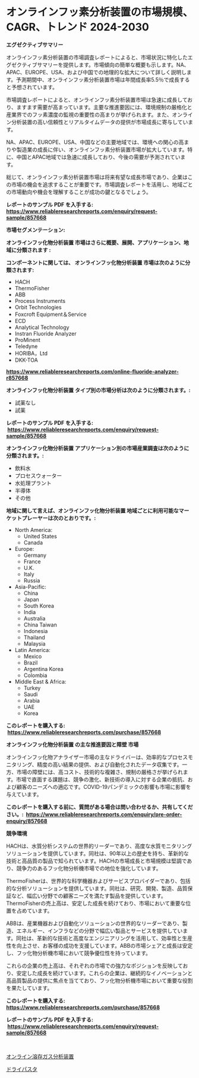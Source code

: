 <p><h1>オンラインフッ素分析装置の市場規模、CAGR、トレンド 2024-2030</h1></p><p><strong>エグゼクティブサマリー</strong></p>
<p><p>オンラインフッ素分析装置の市場調査レポートによると、市場状況に特化したエグゼクティブサマリーを提供します。市場傾向の簡単な概要も示します。NA、APAC、EUROPE、USA、および中国での地理的な拡大について詳しく説明します。予測期間中、オンラインフッ素分析装置市場は年間成長率5.5％で成長すると予想されています。</p><p>市場調査レポートによると、オンラインフッ素分析装置市場は急速に成長しており、ますます需要が高まっています。主要な推進要因には、環境規制の厳格化と産業界でのフッ素濃度の監視の重要性の高まりが挙げられます。また、オンライン分析装置の高い信頼性とリアルタイムデータの提供が市場成長に寄与しています。</p><p>NA、APAC、EUROPE、USA、中国などの主要地域では、環境への関心の高まりや製造業の成長に伴い、オンラインフッ素分析装置市場が拡大しています。特に、中国とAPAC地域では急速に成長しており、今後の需要が予測されています。</p><p>総じて、オンラインフッ素分析装置市場は将来有望な成長市場であり、企業はこの市場の機会を追求することが重要です。市場調査レポートを活用し、地域ごとの市場動向や機会を理解することが成功の鍵となるでしょう。</p></p>
<p><strong>レポートのサンプル PDF を入手する: <a href="https://www.reliableresearchreports.com/enquiry/request-sample/857668">https://www.reliableresearchreports.com/enquiry/request-sample/857668</a></strong></p>
<p><strong>市場セグメンテーション:</strong></p>
<p><strong> オンラインフッ化物分析装置 市場はさらに概要、展開、アプリケーション、地域に分類されます :</strong></p>
<p><strong>コンポーネントに関しては、 オンラインフッ化物分析装置 市場は次のように分類されます: &nbsp;</strong></p>
<p><ul><li>HACH</li><li>ThermoFisher</li><li>ABB</li><li>Process Instruments</li><li>Orbit Technologies</li><li>Foxcroft Equipment＆Service</li><li>ECD</li><li>Analytical Technology</li><li>Instran Fluoride Analyzer</li><li>ProMinent</li><li>Teledyne</li><li>HORIBA，Ltd</li><li>DKK-TOA</li></ul></p>
<p><strong><a href="https://www.reliableresearchreports.com/online-fluoride-analyzer-r857668">https://www.reliableresearchreports.com/online-fluoride-analyzer-r857668</a></strong></p>
<p><strong> オンラインフッ化物分析装置 タイプ別の市場分析は次のように分類されます。:</strong></p>
<p><ul><li>試薬なし</li><li>試薬</li></ul></p>
<p><strong>レポートのサンプル PDF を入手する: &nbsp;<a href="https://www.reliableresearchreports.com/enquiry/request-sample/857668">https://www.reliableresearchreports.com/enquiry/request-sample/857668</a></strong></p>
<p><strong> オンラインフッ化物分析装置 アプリケーション別の市場産業調査は次のように分類されます。:</strong></p>
<p><ul><li>飲料水</li><li>プロセスウォーター</li><li>水処理プラント</li><li>半導体</li><li>その他</li></ul></p>
<p><strong>地域に関して言えば、オンラインフッ化物分析装置 地域ごとに利用可能なマーケットプレーヤーは次のとおりです。:</strong></p>
<p><ul>
    <li>
        North America:
        <ul>
            <li>United States</li>
            <li>Canada</li>
        </ul>
    </li>
    <li>
        Europe:
        <ul>
            <li>Germany</li>
            <li>France</li>
            <li>U.K.</li>
            <li>Italy</li>
            <li>Russia</li>
        </ul>
    </li>
    <li>
        Asia-Pacific:
        <ul>
            <li>China</li>
            <li>Japan</li>
            <li>South Korea</li>
            <li>India</li>
            <li>Australia</li>
            <li>China Taiwan</li>
            <li>Indonesia</li>
            <li>Thailand</li>
            <li>Malaysia</li>
        </ul>
    </li>
    <li>
        Latin America:
        <ul>
            <li>Mexico</li>
            <li>Brazil</li>
            <li>Argentina Korea</li>
            <li>Colombia</li>
        </ul>
    </li>
    <li>
        Middle East & Africa:
        <ul>
            <li>Turkey</li>
            <li>Saudi</li>
            <li>Arabia</li>
            <li>UAE</li>
            <li>Korea</li>
        </ul>
    </li>
    </ul></p>
<p><strong>このレポートを購入する: &nbsp;<a href="https://www.reliableresearchreports.com/purchase/857668">https://www.reliableresearchreports.com/purchase/857668</a></strong></p>
<p><strong>オンラインフッ化物分析装置 の主な推進要因と障壁 市場</strong></p>
<p><p>オンラインフッ化物アナライザー市場の主なドライバーは、効率的なプロセスモニタリング、精度の高い結果の提供、および自動化されたデータ収集です。一方、市場の障壁には、高コスト、技術的な複雑さ、規制の厳格さが挙げられます。市場で直面する課題は、競争の激化、新技術の導入に対する企業の抵抗、および顧客のニーズへの適応です。COVID-19パンデミックの影響も市場に影響を与えています。</p></p>
<p><strong>このレポートを購入する前に、質問がある場合は問い合わせるか、共有してください。:&nbsp; <a href="https://www.reliableresearchreports.com/enquiry/pre-order-enquiry/857668">https://www.reliableresearchreports.com/enquiry/pre-order-enquiry/857668</a></strong></p>
<p><strong>競争環境</strong></p>
<p><p>HACHは、水質分析システムの世界的リーダーであり、高度な水質モニタリングソリューションを提供しています。同社は、90年以上の歴史を持ち、革新的な技術と高品質の製品で知られています。HACHの市場成長と市場規模は堅調であり、競争力のあるフッ化物分析機市場での地位を強化しています。</p><p>ThermoFisherは、世界的な科学機器およびサービスプロバイダーであり、包括的な分析ソリューションを提供しています。同社は、研究、開発、製造、品質保証など、幅広い分野での顧客ニーズを満たす製品を提供しています。ThermoFisherの売上高は、安定した成長を続けており、市場において重要な位置を占めています。</p><p>ABBは、産業機器および自動化ソリューションの世界的なリーダーであり、製造、エネルギー、インフラなどの分野で幅広い製品とサービスを提供しています。同社は、革新的な技術と高度なエンジニアリングを活用して、効率性と生産性を向上させ、お客様の成功を支援しています。ABBの市場シェアと成長は安定し、フッ化物分析機市場において競争優位性を持っています。</p><p>これらの企業の売上高は、それぞれの市場での強力なポジションを反映しており、安定した成長を続けています。これらの企業は、継続的なイノベーションと高品質製品の提供に焦点を当てており、フッ化物分析機市場において重要な役割を果たしています。</p></p>
<p><strong>このレポートを購入する: &nbsp; <a href="https://www.reliableresearchreports.com/purchase/857668">https://www.reliableresearchreports.com/purchase/857668</a></strong></p>
<p><strong>レポートのサンプル PDF を入手する: &nbsp;<a href="https://www.reliableresearchreports.com/enquiry/request-sample/857668">https://www.reliableresearchreports.com/enquiry/request-sample/857668</a></strong><strong></strong></p>
<p>&nbsp;</p>
<p><p><a href="https://github.com/marbadji/Market-Research-Report-List-1/blob/main/294726421580.md">オンライン溶存ガス分析装置</a></p><p><a href="https://github.com/KaydenJohns1964/Market-Research-Report-List-1/blob/main/665660921581.md">ドライパスタ</a></p></p>
